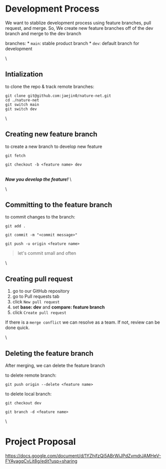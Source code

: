 # Development Process

We want to stablize development process using feature branches, pull request, and merge. So, We create new feature branches off of the dev branch and merge to the dev branch

branches:
    * `main`: stable product branch
    * `dev`: default branch for development

\
## Intialization

to clone the repo & track remote branches:

```
git clone git@github.com:jaejin0/nature-net.git
cd ./nature-net
git switch main
git switch dev
```

\
## Creating new feature branch

to create a new branch to develop new feature
```
git fetch
```
```
git checkout -b <feature name> dev
```

\
***Now you develop the feature!***
\

\
## Committing to the feature branch

to commit changes to the branch:
```
git add .
```
```
git commit -m "<commit message>"
```
```
git push -u origin <feature name>
```

> let's commit small and often

\
## Creating pull request

1. go to our GitHub repository
2. go to Pull requests tab
3. click `New pull request`
4. set **base: dev** and **compare: feature branch**
5. click `Create pull request`

If there is a `merge conflict` we can resolve as a team. If not, review can be done quick.

\
## Deleting the feature branch

After merging, we can delete the feature branch

to delete remote branch:
```
git push origin --delete <feature name>
```

to delete local branch:
```
git checkout dev
```
```
git branch -d <feature name>
```

\
# Project Proposal
<https://docs.google.com/document/d/1YZhjfzQi5ABrWiJPdZvmdrJAMHeV-FYAyagqCvLjt8g/edit?usp=sharing>